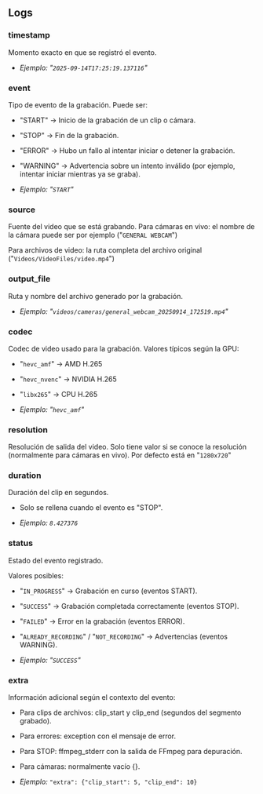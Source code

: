 ## Logs

### timestamp
Momento exacto en que se registró el evento.
* *Ejemplo: "```2025-09-14T17:25:19.137116```"*

### event
Tipo de evento de la grabación. Puede ser:
* "START" → Inicio de la grabación de un clip o cámara.
* "STOP" → Fin de la grabación.
* "ERROR" → Hubo un fallo al intentar iniciar o detener la grabación.
* "WARNING" → Advertencia sobre un intento inválido (por ejemplo, intentar iniciar mientras ya se graba).

* *Ejemplo: "```START```"*

### source
Fuente del video que se está grabando.
Para cámaras en vivo: el nombre de la cámara puede ser por ejemplo ("```GENERAL WEBCAM```")

Para archivos de video: la ruta completa del archivo original ("```Videos/VideoFiles/video.mp4```")

### output_file
Ruta y nombre del archivo generado por la grabación.
* *Ejemplo: "```videos/cameras/general_webcam_20250914_172519.mp4```"*

### codec
Codec de video usado para la grabación.
Valores típicos según la GPU:
* "```hevc_amf```" → AMD H.265
* "```hevc_nvenc```" → NVIDIA H.265
* "```libx265```" → CPU H.265

* *Ejemplo: "```hevc_amf```"*

### resolution
Resolución de salida del video. Solo tiene valor si se conoce la resolución (normalmente para cámaras en vivo).
Por defecto está en "```1280x720```"

### duration
Duración del clip en segundos.
* Solo se rellena cuando el evento es "STOP".

* *Ejemplo: ```8.427376```*

### status
Estado del evento registrado.

Valores posibles:
* "```IN_PROGRESS```" → Grabación en curso (eventos START).
* "```SUCCESS```" → Grabación completada correctamente (eventos STOP).
* "```FAILED```" → Error en la grabación (eventos ERROR).
* "```ALREADY_RECORDING```" / "```NOT_RECORDING```" → Advertencias (eventos WARNING).

* *Ejemplo: "```SUCCESS```"*

### extra
Información adicional según el contexto del evento:

* Para clips de archivos: clip_start y clip_end (segundos del segmento grabado).
* Para errores: exception con el mensaje de error.
* Para STOP: ffmpeg_stderr con la salida de FFmpeg para depuración.
* Para cámaras: normalmente vacío {}.

* *Ejemplo:* ```"extra": {"clip_start": 5, "clip_end": 10}```